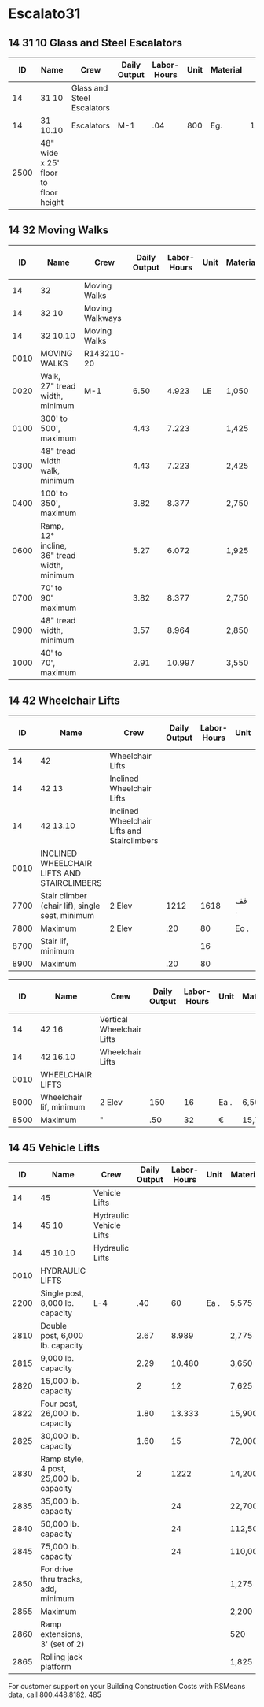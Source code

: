 # Escalato31

## 14 31 10 Glass and Steel Escalators

| ID   | Name         | Crew | Daily Output | Labor-Hours | Unit | Material | Labor   | Equipment | Total    | Total Incl O&P |
|------|--------------|------|-------------|-------------|------|----------|---------|-----------|----------|----------------|
| 14   | 31 10        | Glass and Steel Escalators | | | | | | | | |
| 14   | 31 10.10     | Escalators     | M-1  | .04        | 800         | Eg.  | 152,000  | 71,000  | 8,550     | 231,550 | 282,500 |
| 2500 | 48" wide x 25' floor to floor height | | | | | | | | | |

## 14 32 Moving Walks

| ID   | Name         | Crew | Daily Output | Labor-Hours | Unit | Material | Labor   | Equipment | Total    | Total Incl O&P |
|------|--------------|------|-------------|-------------|------|----------|---------|-----------|----------|----------------|
| 14   | 32           | Moving Walks     | | | | | | | | |
| 14   | 32 10        | Moving Walkways  | | | | | | | | |
| 14   | 32 10.10     | Moving Walks     | | | | | | | | |
| 0010 | MOVING WALKS | R143210-20       | | | | | | | | |
| 0020 | Walk, 27" tread width, minimum | M-1 | 6.50 | 4.923 | LE | 1,050 | 440 | 52.50 | 1,542.50 | 1,875 |
| 0100 | 300' to 500', maximum          |      | 4.43 | 7.223 |     | 1,425 | 640 | 77.50 | 2,142.50 | 2,600 |
| 0300 | 48" tread width walk, minimum  |      | 4.43 | 7.223 |     | 2,425 | 640 | 77.50 | 3,142.50 | 3,700 |
| 0400 | 100' to 350', maximum          |      | 3.82 | 8.377 |     | 2,750 | 745 | 89.50 | 3,584.50 | 4,225 |
| 0600 | Ramp, 12° incline, 36" tread width, minimum | | 5.27 | 6.072 | | 1,925 | 540 | 65 | 2,530 | 3,000 |
| 0700 | 70' to 90' maximum             |      | 3.82 | 8.377 |     | 2,750 | 745 | 89.50 | 3,584.50 | 4,225 |
| 0900 | 48" tread width, minimum       |      | 3.57 | 8.964 |     | 2,850 | 795 | 96    | 3,741    | 4,425 |
| 1000 | 40' to 70', maximum            |      | 2.91 | 10.997|     | 3,550 | 975 | 118   | 4,643    | 5,475 |

## 14 42 Wheelchair Lifts

| ID   | Name         | Crew | Daily Output | Labor-Hours | Unit | Material | Labor   | Equipment | Total    | Total Incl O&P |
|------|--------------|------|-------------|-------------|------|----------|---------|-----------|----------|----------------|
| 14   | 42           | Wheelchair Lifts | | | | | | | | |
| 14   | 42 13        | Inclined Wheelchair Lifts | | | | | | | | |
| 14   | 42 13.10     | Inclined Wheelchair Lifts and Stairclimbers | | | | | | | | |
| 0010 | INCLINED WHEELCHAIR LIFTS AND STAIRCLIMBERS | | | | | | | | | |
| 7700 | Stair climber (chair lif), single seat, minimum | 2 Elev | 1212 | 1618 | فف . | 4,125 | 1,500 | | 5,625 | 6,750 |
| 7800 | Maximum      | 2 Elev | .20 | 80 | Eo . | 7,125 | 7,475 | | 14,600 | 19,000 |
| 8700 | Stair lif, minimum | | | 16 | | 13,800 | 1,500 | | 15,300 | 17,300 |
| 8900 | Maximum      | | .20 | 80 | | 19,900 | 7,475 | | 27,375 | 33,000 |

| ID   | Name         | Crew | Daily Output | Labor-Hours | Unit | Material | Labor   | Equipment | Total    | Total Incl O&P |
|------|--------------|------|-------------|-------------|------|----------|---------|-----------|----------|----------------|
| 14   | 42 16        | Vertical Wheelchair Lifts | | | | | | | | |
| 14   | 42 16.10     | Wheelchair Lifts | | | | | | | | |
| 0010 | WHEELCHAIR LIFTS | | | | | | | | | |
| 8000 | Wheelchair lif, minimum | 2 Elev | 150 | 16 | Ea . | 6,500 | 1,500 | | 8,000 | 9,375 |
| 8500 | Maximum      | " | .50 | 32 | € | 15,700 | 3,000 | | 18,700 | 21,700 |

## 14 45 Vehicle Lifts

| ID   | Name         | Crew | Daily Output | Labor-Hours | Unit | Material | Labor   | Equipment | Total    | Total Incl O&P |
|------|--------------|------|-------------|-------------|------|----------|---------|-----------|----------|----------------|
| 14   | 45           | Vehicle Lifts    | | | | | | | | |
| 14   | 45 10        | Hydraulic Vehicle Lifts | | | | | | | | |
| 14   | 45 10.10     | Hydraulic Lifts  | | | | | | | | |
| 0010 | HYDRAULIC LIFTS | | | | | | | | | |
| 2200 | Single post, 8,000 lb. capacity | L-4 | .40 | 60 | Ea . | 5,575 | 3,225 | | 8,800 | 11,000 |
| 2810 | Double post, 6,000 lb. capacity | | 2.67 | 8.989 | | 2,775 | 485 | | 3,260 | 3,775 |
| 2815 | 9,000 lb. capacity | | 2.29 | 10.480 | | 3,650 | 565 | | 4,215 | 4,875 |
| 2820 | 15,000 lb. capacity | | 2 | 12 | | 7,625 | 645 | | 8,270 | 9,350 |
| 2822 | Four post, 26,000 lb. capacity | | 1.80 | 13.333 | | 15,900 | 715 | | 16,615 | 18,600 |
| 2825 | 30,000 lb. capacity | | 1.60 | 15 | | 72,000 | 805 | | 72,805 | 80,500 |
| 2830 | Ramp style, 4 post, 25,000 lb. capacity | | 2 | 1222 | | 14,200 | 645 | | 14,845 | 16,600 |
| 2835 | 35,000 lb. capacity | | | 24 | | 22,700 | 1,300 | | 24,000 | 26,900 |
| 2840 | 50,000 lb. capacity | | | 24 | | 112,500 | 1,300 | | 113,800 | 125,500 |
| 2845 | 75,000 lb. capacity | | | 24 | | 110,000 | 1,300 | | 111,300 | 123,000 |
| 2850 | For drive thru tracks, add, minimum | | | | | 1,275 | | | 1,275 | 1,400 |
| 2855 | Maximum      | | | | | 2,200 | | | 2,200 | 2,400 |
| 2860 | Ramp extensions, 3' (set of 2) | | | | | 520 | | | 520 | 570 |
| 2865 | Rolling jack platform | | | | | 1,825 | | | 1,825 | 2,000 |

For customer support on your Building Construction Costs with RSMeans data, call 800.448.8182. 485